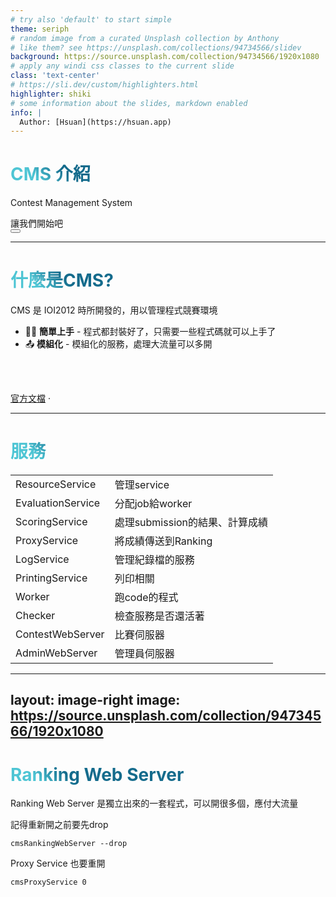 ```yaml
---
# try also 'default' to start simple
theme: seriph
# random image from a curated Unsplash collection by Anthony
# like them? see https://unsplash.com/collections/94734566/slidev
background: https://source.unsplash.com/collection/94734566/1920x1080
# apply any windi css classes to the current slide
class: 'text-center'
# https://sli.dev/custom/highlighters.html
highlighter: shiki
# some information about the slides, markdown enabled
info: |
  Author: [Hsuan](https://hsuan.app)
---
```


# CMS 介紹

Contest Management System

<div class="pt-12">
  <span @click="$slidev.nav.next" class="px-2 py-1 rounded cursor-pointer" hover="bg-white bg-opacity-10">
    讓我們開始吧 <carbon:arrow-right class="inline"/>
  </span>
</div>

<div class="abs-br m-6 flex gap-2">
  <button @click="$slidev.nav.openInEditor()" title="Open in Editor" class="text-xl icon-btn opacity-50 !border-none !hover:text-white">
    <carbon:edit />
  </button>
  <a href="https://github.com/slidevjs/slidev" target="_blank" alt="GitHub"
    class="text-xl icon-btn opacity-50 !border-none !hover:text-white">
    <carbon-logo-github />
  </a>
</div>


<!--
The last comment block of each slide will be treated as slide notes. It will be visible and editable in Presenter Mode along with the slide. [Read more in the docs](https://sli.dev/guide/syntax.html#notes)
-->

---

# 什麼是CMS?

CMS 是 IOI2012 時所開發的，用以管理程式競賽環境

- 🧑‍💻 **簡單上手** - 程式都封裝好了，只需要一些程式碼就可以上手了
- 📤 **模組化** - 模組化的服務，處理大流量可以多開

<br>
<br>

[官方文檔](https://cms.readthedocs.io/en/v1.4/Introduction.html) · <a href="https://github.com/cms-dev/cms/tree/v1.4" target="_blank" alt="GitHub"
class="text-xl icon-btn opacity-50 !border-none !hover:text-white">
<carbon-logo-github />
</a>

<style>
h1 {
  background-color: #2B90B6;
  background-image: linear-gradient(45deg, #4EC5D4 10%, #146b8c 20%);
  background-size: 100%;
  -webkit-background-clip: text;
  -moz-background-clip: text;
  -webkit-text-fill-color: transparent; 
  -moz-text-fill-color: transparent;
}
</style>

---

# 服務

|     |     |
| --- | --- |
| ResourceService | 管理service |
| EvaluationService | 分配job給worker |
| ScoringService | 處理submission的結果、計算成績 |
| ProxyService | 將成績傳送到Ranking |
| LogService | 管理紀錄檔的服務 |
| PrintingService | 列印相關 |
| Worker | 跑code的程式 |
| Checker | 檢查服務是否還活著 |
| ContestWebServer | 比賽伺服器 |
| AdminWebServer | 管理員伺服器 |

---
layout: image-right
image: https://source.unsplash.com/collection/94734566/1920x1080
---

# Ranking Web Server

Ranking Web Server 是獨立出來的一套程式，可以開很多個，應付大流量

記得重新開之前要先drop
```shell
cmsRankingWebServer --drop
```

Proxy Service 也要重開
```shell
cmsProxyService 0 
```